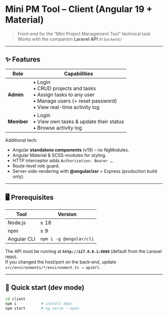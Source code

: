 # Mini PM Tool – Client (Angular 19 + Material)

> Front-end for the “Mini Project Management Tool” technical task  
> Works with the companion **Laravel API** in `backend/`

---

## ✨ Features

| Role | Capabilities |
|------|--------------|
| **Admin** | • Login<br>• CRUD projects and tasks<br>• Assign tasks to any user<br>• Manage users (+ reset password)<br>• View real-time activity log |
| **Member** | • Login<br>• View own tasks & update their status<br>• Browse activity log |

Additional tech:

* Angular **standalone components** (v19) – no NgModules.
* Angular Material & SCSS-modules for styling.
* HTTP interceptor adds `Authorization: Bearer …`.
* Route-level role guard.
* Server-side-rendering with **@angular/ssr** + Express (production build only).

---

## 🖥️ Prerequisites

| Tool | Version |
|------|---------|
| Node.js | ≥ 18 |
| npm | ≥ 9 |
| Angular CLI | `npm i -g @angular/cli` |

The API must be running at **`http://127.0.0.1:8000`** (default from the Laravel repo).  
If you changed the host/port on the back-end, update `src/environments/*/environment.ts → apiUrl`.

---

## 🚀 Quick start (dev mode)

```bash
cd client
npm i           # install deps
npm start       # ng serve --open
